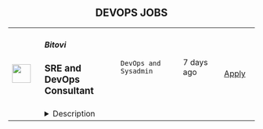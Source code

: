 <div align="center"><h2>DEVOPS JOBS</h2></div><table><tr>
                <td width="100" height="100" rowspan="2">
                    <img src="https://wwr-pro.s3.amazonaws.com/logos/0018/5816/logo.gif" width="38px" height="auto">
                </td>
                <td width="300">
                    <h5>Bitovi</h5>
                    <h3> SRE and DevOps Consultant</h3>
                </td>
                <td width="300">
                    <code>DevOps and Sysadmin</code>
                </td>
                <td width="200">
                <text>7 days ago</text>
                </td>
                <td width="100" rowspan="2">
                <a href="https://weworkremotely.com/remote-jobs/bitovi-sre-and-devops-consultant-2" align="right" target="_blank">Apply</a>
                </td>
            </tr>
            <tr>
                <td colspan="3">
                <details><summary>Description</summary>
                <img src="https://we-work-remotely.imgix.net/logos/0018/5816/logo.gif?ixlib=rails-4.0.0&w=50&h=50&dpr=2&fit=fill&auto=compress" />

<p>
  <strong>Headquarters:</strong> Chicago
    <br /><strong>URL:</strong> <a href="https://bitovi.com">https://bitovi.com</a>
</p>

<div>​<strong><em>PLEASE NOTE: At this time we are placing a preference on candidates located in the United States and Canada. <br></em></strong><br>
</div><div><strong><br>Who are you?</strong></div><div>
<br>You’re an experienced DevOps Engineer and SRE with a thorough understanding of the full CI/CD pipeline, and your current role just isn’t holding your attention. You’d thrive in an environment where you can take an abstract goal from idea to reality with little to no guidance including research, architectural planning, proof-of-concept implementation, and full-scale implementation. You’re an autonomous person who is able to efficiently manage any number of simultaneous initiatives with detailed clarity, and you want the freedom to work where you want, when you want, and with the kinds of projects you enjoy most. <br><br>
</div><div>
<br>In your career so far, you’ve achieved: <br><br>
</div><ul>
<li>5+ years experience in a professional cloud computing role </li>
<li>Thorough understanding of the full CI/CD pipeline</li>
<li>Expertise in at least two CI tools and two CD tools </li>
<li>Experience creating complex cloud infrastructure using Infrastructure As Code (IAC)</li>
<li>Experience with Ansible and Terraform</li>
<li>Experience deploying and maintaining multiple production-ready Kubernetes clusters</li>
<li>Experience deploying and maintaining enterprise applications to a Kubernetes cluster </li>
<li>Experience in writing Helm charts </li>
<li>Experience in writing and publishing Docker containers </li>
<li>Experience using and building GitOps workflows</li>
<li>Experience in writing Bash scripts and at least 2 programming languages in addition to Bash </li>
<li>Experience improving system reliability through implementing metrics, logs, tracing, and APM systems</li>
</ul><div>
<br>If that sounds like you, read on. We’ve got a place for you at Bitovi!<br><br>
</div><div>
<br> </div><div><strong>Who are we?</strong></div><div>
<br>Bitovi helps companies create and deliver better software and applications. We’re driven by the desire to provide value - to our clients, to the technology community, and to our incredible team. </div><div>
<br>Every day, we design, build, and deliver a wide variety of high-profile applications built with tests, full docs, and a deployment process in place. We discuss and design architectures, review code, and research new technologies. We talk to our clients directly, guiding them through the process, identifying potential problems and unknowns, and tackling challenges.  </div><div>
<br>We help one another freely. We keep a Slack channel called ask-help and it’s used constantly. We develop new skills, build better developer tools, and work on new types of projects regularly - and take the time to present at conferences, give trainings, and run meetups. We’re huge devotees of open source, and our community of developers is second to none. </div><div>
<br>Our fully remote team consists of about 80 technology enthusiasts located around the US and Canada, as well as Brazil, UK, Algeria, and Egypt. We welcome diversity and non-traditional paths into the DevOps profession - we want the right <em>person</em>, not the right collection of tech keywords. </div><div>
<br>You can learn more about us with this short read: <a href="https://www.bitovi.com/blog/hello-potential-bitovian">Hello Potential Bitovian</a>. </div><div>
<strong><br>Check out our video via the application link on what it's like doing DevOps at Bitovi.</strong><br><br>
</div><div>
<strong><br>What will you do at Bitovi?<br></strong><br>
</div><div>You’ll get to work on interesting projects in a culture that values quality over quantity and collaboration over cowboy coding. You’ll have time for regular one-on-ones with your team lead, daily stand ups and weekly scrum-based meetings, and protected time to work on presentations, articles, or other passion projects.<br><br>
</div><div>Additionally, you'll:<br><br>
</div><div>
<strong>Build and Configure. </strong>The bulk of your day will be spent on engineering, and projects you might work on include:</div><ul>
<li>Migrating applications from on-prem to the cloud</li>
<li>Managing configuration for infrastructure and application deployments</li>
<li>Implementing and managing CI/CD pipelines</li>
<li>Architecting best-fit cloud provider, application, and tool stacks for clients</li>
<li>Using and contributing to open source projects <ul><li>Including internal ones like: <a href="https://bitovi.github.io/bitops/">BitOps</a>
</li></ul>
</li>
</ul><div>
<strong><br>Consult. </strong>You'll play a crucial role in guiding clients along their DevOps journeys, and you’ll meet with clients regularly to learn about their needs and update them on the progress of their projects. </div><div>
<strong><br>Travel. </strong>Pre-Covid, our development team traveled to meet with our clients in person, and we’ll be doing so again once it’s safe to travel. Travel averages 3-5 days every 10-12 weeks, and we’ll always be working with your schedule.  </div><div>
<strong><br>Teach. </strong>You’ll have protected time each week to present at conferences, give and attend trainings across a variety of topics, plan and run meetups, create and maintain open source projects, and create various kinds of content in your area of expertise, with Bitovi’s full support. </div><div>
<strong><br>Blog. </strong>You’ll write blogs for our company website based on solutions provided to our clients to continue to promote Bitovi DevOps' thought leadership in the DevOps space.</div><div>
<strong><br>Grow and Learn.</strong> You'll have opportunities for growth in DevOps and team lead roles.</div><div><br></div><div><strong><br>You’ll fit in well at Bitovi if you are: </strong></div><ul>
<li>Interested in development best practices </li>
<li>Experienced in contributing to or using open source projects </li>
<li>Flexible enough to work well autonomously or as part of a larger team </li>
<li>Always developing new skills, trying out new technology, and testing new ideas </li>
<li>Comfortable working with clients directly </li>
<li>Equally at ease in a leadership or team role </li>
</ul><div>
<br><br>
</div><div>
<strong><br>What does Bitovi offer?<br></strong><br>
</div><div>First and foremost: you’ll get to be part of a supportive, talented, amazing team who supports and challenges one another to do their most exceptional work. You’ll get to contribute to and lead a diverse array of projects, expand your skills and stature in the tech community, and build a portfolio of work you’re passionate about and proud of. <br><br>
</div><div>You’ll also enjoy excellent benefits, including: </div><ul>
<li>Competitive salary and annual bonus opportunity </li>
<li>(the base salary range for this role is $120-175K)</li>
<li>Completely remote work with flexible hours </li>
<li>401(k) matching </li>
<li>4 weeks of paid vacation in addition to 7 paid holidays </li>
<li>Health, dental, vision, and life insurance </li>
<li>Paid maternity and paternity leave </li>
<li>Biannual company retreats to places like Las Vegas, New Orleans, and Amelia Island (on hold during Covid, but definitely to return!) </li>
<li>Mini virtual retreats held quarterly during Covid </li>
</ul><div>
<br> <br><br>
</div><div><strong><br>How do you apply?</strong></div><div>
<br>Please share a resume or your LinkedIN profile and answer the following questions as part of the application:</div><ul>
<li>Why are you interested in this role at Bitovi?</li>
<li>What is something you recently worked on and are proud of?</li>
<li>What is a fun fact about yourself (Yes, we read these!)?</li>
</ul><div><br></div><div>
<strong><em>All job offers are contingent on successfully passing a background check.<br></em></strong><br>
</div><div>​</div>

<p><strong>To apply:</strong> <a href="https://weworkremotely.com/remote-jobs/bitovi-sre-and-devops-consultant-2">https://weworkremotely.com/remote-jobs/bitovi-sre-and-devops-consultant-2</a></p>

                </details>
                </td>
            </tr>,<tr>
                <td width="100" height="100" rowspan="2">
                    <img src="https://weworkremotely.com/assets/IsotypeV2-1ebe3dd57673f3e8d02b7490bc0faaef55d6a95d3a4aaf17298bd3ed503ae7fe.svg" width="38px" height="auto">
                </td>
                <td width="300">
                    <h5>Clevertech</h5>
                    <h3> Senior DevOps Engineer</h3>
                </td>
                <td width="300">
                    <code>DevOps and Sysadmin</code>
                </td>
                <td width="200">
                <text>9 days ago</text>
                </td>
                <td width="100" rowspan="2">
                <a href="https://weworkremotely.com/remote-jobs/clevertech-senior-devops-engineer-8" align="right" target="_blank">Apply</a>
                </td>
            </tr>
            <tr>
                <td colspan="3">
                <details><summary>Description</summary>
                

<p>
  <strong>Headquarters:</strong> New York, NY
    <br /><strong>URL:</strong> <a href="https://clevertech.biz">https://clevertech.biz</a>
</p>

<div>Experience Remote done Right. Over 20 years of remote experience, all 500+ staff are 100% remote and we still grow vibrant relationships, provide exceptional opportunities for career growth while working with stellar clients on ambitious projects<br><br>
</div><div><strong>What we're working on:</strong></div><div>
<br>Enterprise companies turn to us to help them launch innovative digital products that interact with hundreds of millions of customers, transactions and data points. The problems we solve every day are real and require creativity, grit and determination. We are building a culture that challenges norms while fostering experimentation and personal growth. In order to grasp the scale of problems we face, ideally, you have some exposure to Logistics, FinTech, Transportation, Insurance, Media or other complex multifactor industries<br><br>
</div><div><strong><br>Requirements</strong></div><ul>
<li>7+ years of professional experience (A technical assessment will be required)</li>
<li>Senior-level experience with AWS (EC2, RDS, S3, ECS, ELB)</li>
<li>Strong background in Linux and Mongo Atlas administration</li>
<li>Experience deploying Kubernetes in a production environment</li>
<li>Experience with CI/CD in Jenkins or CircleCi</li>
<li>Infrastructure as code (we use Terraform)</li>
<li>Experience with requirement gathering and presentation to executives</li>
<li>English fluency, verbal and written</li>
<li>Professional, empathic, team player</li>
<li>Problem solver, proactive, go-getter</li>
</ul><div>
<a href="https://cleverte.ch/3"><strong><br></strong></a><br>
</div><div><strong>Why Clevertech is an amazing place to work at</strong></div><div>At Clevertech, you can expect that you will:<br><br>
</div><ul>
<li>Be 100% dedicated to one project at a time so that you can hone your skills, innovate and grow</li>
<li>Be a part of a team of talented and friendly senior-level developers</li>
<li>Work on projects that allow you to use cutting edge tech. We believe in constantly evolving your mastery</li>
</ul><div>
<br>The result? We produce meaningful work and we are truly proud and excited to be creating waves in an industry under transformation.<br><br><br><strong>Benefits of joining the Clevertech team</strong>
</div><div>We know that people do their best work when they’re taken care of. So we make sure to offer great benefits:<br><br>
</div><ul>
<li>Competitive Salaries</li>
<li>1 Month Paid Time Off For You</li>
<li>Personal Development Fund</li>
<li>Tenure-Based Rewards</li>
<li>Flexible Family Leave</li>
<li>Clevertech University</li>
<li>Clevertech Gives Back</li>
<li>Amazing Culture &amp; Strong Community</li>
</ul><div>
<br><br>
</div>

<p><strong>To apply:</strong> <a href="https://weworkremotely.com/remote-jobs/clevertech-senior-devops-engineer-8">https://weworkremotely.com/remote-jobs/clevertech-senior-devops-engineer-8</a></p>

                </details>
                </td>
            </tr>,<tr>
                <td width="100" height="100" rowspan="2">
                    <img src="https://remotive.com/job/1344659/logo" width="38px" height="auto">
                </td>
                <td width="300">
                    <h5>Toptal</h5>
                    <h3>Senior DevOps Engineer</h3>
                </td>
                <td width="300">
                    <code>AWS,developer,devops,growth</code>
                </td>
                <td width="200">
                <text>17 days ago</text>
                </td>
                <td width="100" rowspan="2">
                <a href="https://remotive.com/remote-jobs/devops/senior-devops-engineer-1344659" align="right" target="_blank">Apply</a>
                </td>
            </tr>
            <tr>
                <td colspan="3">
                <details><summary>Description</summary>
                <p class="h2" dir="ltr" style="margin-top: 18pt; margin-bottom: 4pt; line-height: 1.38;"><em style="color: rgb(0, 0, 0);   font-weight: 600; letter-spacing: 0.75px;">Design your full-time freelance career as a top freelance developer with Toptal.</em><br></p><p dir="ltr" style="margin-top: 12pt; margin-bottom: 12pt; line-height: 1.38;"><span style="font-variant-numeric: normal; font-variant-east-asian: normal; vertical-align: baseline; white-space: pre-wrap; color: rgb(0, 0, 0);">Freelance work is defining developer careers in exciting new ways. If you’re passionate about finding rapid career growth potential working with leading Fortune 500 brands and innovative Silicon Valley startups, Toptal could be a great fit for your next career shift. </span></p><p dir="ltr" style="margin-top: 12pt; margin-bottom: 12pt; line-height: 1.38;"><span style="font-variant-numeric: normal; font-variant-east-asian: normal; vertical-align: baseline; white-space: pre-wrap; color: rgb(0, 0, 0);">Toptal is an exclusive talent network made up of the world’s top 3% of developers, connecting the best and brightest freelancers with top organizations. Unlike a 9-to-5 job, you’ll choose your own schedule and work from anywhere. </span><span style="font-variant-numeric: normal; font-variant-east-asian: normal; vertical-align: baseline; white-space: pre-wrap; font-weight: 700; color: rgb(0, 0, 0);">Jobs come to you, so you won’t bid for projects against other developers in a race to the bottom.</span><span style="font-variant-numeric: normal; font-variant-east-asian: normal; vertical-align: baseline; white-space: pre-wrap; color: rgb(0, 0, 0);"> Plus, Toptal takes care of all the overhead, empowering you to focus on successful engagements while getting paid on time, at the rate you decide, every time. Our sophisticated screening process makes sure you are provided with top clients without additional overhead, as well as assistance in maximizing the potential of your full-time freelance career. Joining the Toptal network also gives you access to technical training programs, mentors, and coaching programs, so you can connect with a global community of experts like you to share peer-to-peer knowledge and expand your network globally. </span></p><p dir="ltr" style="margin-top: 12pt; margin-bottom: 12pt; line-height: 1.38;"><span style="font-variant-numeric: normal; font-variant-east-asian: normal; vertical-align: baseline; white-space: pre-wrap; color: rgb(0, 0, 0);">As a freelance developer, you can become a part of an ever-expanding community of experts in over 120 countries, working remotely on projects that meet your career ambitions. </span></p><p dir="ltr" style="margin-top: 12pt; margin-bottom: 12pt; line-height: 1.38;"><span style="font-variant-numeric: normal; font-variant-east-asian: normal; vertical-align: baseline; white-space: pre-wrap; color: rgb(0, 0, 0);">That’s why the world’s top 3% of developers choose Toptal. DevOps Engineers in our network share:</span></p><ul style="padding-inline-start: 48px;"><li dir="ltr" style="list-style-type: disc; font-variant-numeric: normal; font-variant-east-asian: normal; vertical-align: baseline; background-color: transparent; white-space: pre; color: rgb(0, 0, 0);"><p dir="ltr" style="margin-top: 0pt; margin-bottom: 0pt; line-height: 1.38;"><span style="font-variant-numeric: normal; font-variant-east-asian: normal; vertical-align: baseline; white-space: pre-wrap;">English language proficiency</span></p></li><li dir="ltr" style="list-style-type: disc; font-variant-numeric: normal; font-variant-east-asian: normal; vertical-align: baseline; background-color: transparent; white-space: pre; color: rgb(0, 0, 0);"><p dir="ltr" style="margin-top: 0pt; margin-bottom: 0pt; line-height: 1.38;"><span style="font-variant-numeric: normal; font-variant-east-asian: normal; vertical-align: baseline; white-space: pre-wrap; font-weight: 700;">3+ years</span><span style="font-variant-numeric: normal; font-variant-east-asian: normal; vertical-align: baseline; white-space: pre-wrap;"> of professional experience in software development</span></p></li><li dir="ltr" style="list-style-type: disc; font-variant-numeric: normal; font-variant-east-asian: normal; vertical-align: baseline; background-color: transparent; white-space: pre; color: rgb(0, 0, 0);"><p dir="ltr" style="margin-top: 0pt; margin-bottom: 0pt; line-height: 1.38;"><span style="font-variant-numeric: normal; font-variant-east-asian: normal; vertical-align: baseline; white-space: pre-wrap;">Solid experience with </span><span style="font-variant-numeric: normal; font-variant-east-asian: normal; vertical-align: baseline; white-space: pre-wrap; font-weight: 700;">AWS</span><span style="font-variant-numeric: normal; font-variant-east-asian: normal; vertical-align: baseline; white-space: pre-wrap;"> is a strong advantage</span></p></li><li dir="ltr" style="list-style-type: disc; font-variant-numeric: normal; font-variant-east-asian: normal; vertical-align: baseline; background-color: transparent; white-space: pre; color: rgb(0, 0, 0);"><p dir="ltr" style="margin-top: 0pt; margin-bottom: 0pt; line-height: 1.38;"><span style="font-variant-numeric: normal; font-variant-east-asian: normal; vertical-align: baseline; white-space: pre-wrap;">Project management skills</span></p></li><li dir="ltr" style="list-style-type: disc; font-variant-numeric: normal; font-variant-east-asian: normal; vertical-align: baseline; background-color: transparent; white-space: pre; color: rgb(0, 0, 0);"><p dir="ltr" style="margin-top: 0pt; margin-bottom: 0pt; line-height: 1.38;"><span style="font-variant-numeric: normal; font-variant-east-asian: normal; vertical-align: baseline; white-space: pre-wrap;">A keen attention to detail</span></p></li><li dir="ltr" style="list-style-type: disc; font-variant-numeric: normal; font-variant-east-asian: normal; vertical-align: baseline; background-color: transparent; white-space: pre; color: rgb(0, 0, 0);"><p dir="ltr" style="margin-top: 0pt; margin-bottom: 0pt; line-height: 1.38;"><span style="font-variant-numeric: normal; font-variant-east-asian: normal; vertical-align: baseline; white-space: pre-wrap;">Experience with system architecture or leading a software team is a strong advantage</span></p></li><li dir="ltr" style="list-style-type: disc; font-variant-numeric: normal; font-variant-east-asian: normal; vertical-align: baseline; background-color: transparent; white-space: pre; color: rgb(0, 0, 0);"><p dir="ltr" style="margin-top: 0pt; margin-bottom: 42pt; line-height: 1.38;"><span style="font-variant-numeric: normal; font-variant-east-asian: normal; vertical-align: baseline; white-space: pre-wrap; font-weight: 700;">Full-time availability</span><span style="font-variant-numeric: normal; font-variant-east-asian: normal; vertical-align: baseline; white-space: pre-wrap;"> is a strong advantage</span></p></li></ul><p dir="ltr" style="margin-top: 12pt; margin-bottom: 12pt; line-height: 1.38;"><span style="font-variant-numeric: normal; font-variant-east-asian: normal; vertical-align: baseline; white-space: pre-wrap; color: rgb(0, 0, 0);">Curious to know how much you could make? Check out our DevOps engineer rate calculator:</span><a href="https://topt.al/rRcmJn" rel="nofollow" style="text-decoration: none;"><span style="font-variant-numeric: normal; font-variant-east-asian: normal; vertical-align: baseline; white-space: pre-wrap; color: rgb(0, 0, 0);"> </span></a><a href="https://topt.al/rqcbMg" rel="nofollow">https://topt.al/rqcbMg</a></p><p dir="ltr" style="margin-top: 12pt; margin-bottom: 12pt; line-height: 1.38;"><span style="font-variant-numeric: normal; font-variant-east-asian: normal; vertical-align: baseline; white-space: pre-wrap; color: rgb(0, 0, 0);">If you’re interested in pursuing an engaging career working on full-time freelance jobs for exclusive clients, take the next step by clicking apply and filling out the short form:</span><a href="https://topt.al/VwcMQG" rel="nofollow" style="text-decoration: none;"><span style="font-variant-numeric: normal; font-variant-east-asian: normal; vertical-align: baseline; white-space: pre-wrap; color: rgb(0, 0, 0);"> </span></a><span style="font-variant-numeric: normal; font-variant-east-asian: normal; text-decoration-skip-ink: none; vertical-align: baseline; white-space: pre-wrap; color: rgb(17, 85, 204);"><a href="https://topt.al/Qkcv4y" rel="nofollow"><span style="font-weight: 600; color: rgb(0, 0, 0); letter-spacing: 0.75px;">https://topt.al/Qkcv4y</span></a></span></p>
<img src="https://remotive.com/job/track/1344659/blank.gif?source=public_api" alt=""/>
                </details>
                </td>
            </tr></table>